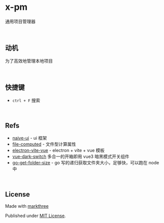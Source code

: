 # x-pm

通用项目管理器

<br />

## 动机

为了高效地管理本地项目

<br />

## 快捷键

- `ctrl + F` 搜索

<br />


## Refs

- [naive-ui](https://github.com/tusen-ai/naive-ui) - ui 框架
- [file-computed](https://github.com/dishait/file-computed) - 文件型计算属性
- [electron-vite-vue](https://github.com/electron-vite/electron-vite-vue) - electron + vite + vue 模板
- [vue-dark-switch](https://github.com/dishait/vue-dark-switch) 多合一的开箱即用 vue3 暗黑模式开关组件
- [go-get-folder-size](https://github.com/markthree/go-get-folder-size) -  go 写的递归获取文件夹大小，足够快，可以跑在 node 中


<br />

## License

Made with [markthree](https://github.com/markthree)

Published under [MIT License](./LICENSE).
